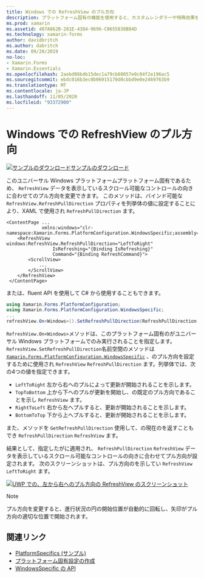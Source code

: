 ```yaml
---
title: Windows での RefreshView のプル方向
description: プラットフォーム固有の機能を使用すると、カスタムレンダラーや特殊効果を実装することなく、特定のプラットフォームでのみ使用できる機能を使用できます。 この記事では、RefreshView のプル方向を変更できるようにする、Windows プラットフォーム固有のを使用する方法について説明します。
ms.prod: xamarin
ms.assetid: 407A862B-281E-4384-9696-C0655830B84D
ms.technology: xamarin-forms
author: davidbritch
ms.author: dabritch
ms.date: 09/20/2019
no-loc:
- Xamarin.Forms
- Xamarin.Essentials
ms.openlocfilehash: 2aebd86b4b15dec1a79cb60057e0c04f2e196ac5
ms.sourcegitcommit: ebdc016b3ec0b06915170d0cbbd9e0e2469763b9
ms.translationtype: MT
ms.contentlocale: ja-JP
ms.lasthandoff: 11/05/2020
ms.locfileid: "93372900"
---
```

# <a name="refreshview-pull-direction-on-windows"></a>Windows での RefreshView のプル方向

[![サンプルのダウンロード](~/media/shared/download.png)サンプルのダウンロード](/samples/xamarin/xamarin-forms-samples/userinterface-platformspecifics)

このユニバーサル Windows プラットフォームプラットフォーム固有であるため、 `RefreshView` データを表示しているスクロール可能なコントロールの向きに合わせてのプル方向を変更できます。 このメソッドは、バインド可能な `RefreshView.RefreshPullDirection` プロパティを列挙体の値に設定することにより、XAML で使用され `RefreshPullDirection` ます。

```xaml
<ContentPage ...
             xmlns:windows="clr-namespace:Xamarin.Forms.PlatformConfiguration.WindowsSpecific;assembly=Xamarin.Forms.Core">
    <RefreshView windows:RefreshView.RefreshPullDirection="LeftToRight"
                 IsRefreshing="{Binding IsRefreshing}"
                 Command="{Binding RefreshCommand}">
        <ScrollView>
            ...
        </ScrollView>
    </RefreshView>
 </ContentPage>
```

または、fluent API を使用して C# から使用することもできます。

```csharp
using Xamarin.Forms.PlatformConfiguration;
using Xamarin.Forms.PlatformConfiguration.WindowsSpecific;
...
refreshView.On<Windows>().SetRefreshPullDirection(RefreshPullDirection.LeftToRight);
```

`RefreshView.On<Windows>`メソッドは、このプラットフォーム固有のがユニバーサル Windows プラットフォームでのみ実行されることを指定します。 `RefreshView.SetRefreshPullDirection`名前空間のメソッドは [`Xamarin.Forms.PlatformConfiguration.WindowsSpecific`](xref:Xamarin.Forms.PlatformConfiguration.WindowsSpecific) 、のプル方向を設定するために使用され `RefreshView` `RefreshPullDirection` ます。列挙体では、次の4つの値を指定できます。

- `LeftToRight` 左から右へのプルによって更新が開始されることを示します。
- `TopToBottom` 上から下へのプルが更新を開始し、の既定のプル方向であることを示し `RefreshView` ます。
- `RightToLeft` 右から左へプルすると、更新が開始されることを示します。
- `BottomToTop` 下から上へプルすると、更新が開始されることを示します。

また、メソッドを `GetRefreshPullDirection` 使用して、の現在のを返すこともでき `RefreshPullDirection` `RefreshView` ます。

結果として、指定したがに適用され、 `RefreshPullDirection` `RefreshView` データを表示しているスクロール可能なコントロールの向きに合わせてプル方向が設定されます。 次のスクリーンショットは、プル方向のを示してい `RefreshView` `LeftToRight` ます。

[![UWP での、左から右へのプル方向の RefreshView のスクリーンショット](refreshview-pulldirection-images/refreshview-pulldirection.png "左から右方向のプル方向の RefreshView")](refreshview-pulldirection-images/refreshview-pulldirection-large.png#lightbox "左から右方向のプル方向の RefreshView")

> [!NOTE]
> プル方向を変更すると、進行状況の円の開始位置が自動的に回転し、矢印がプル方向の適切な位置で開始されます。

## <a name="related-links"></a>関連リンク

- [PlatformSpecifics (サンプル)](/samples/xamarin/xamarin-forms-samples/userinterface-platformspecifics)
- [プラットフォーム固有設定の作成](~/xamarin-forms/platform/platform-specifics/index.md#creating-platform-specifics)
- [WindowsSpecific の API](xref:Xamarin.Forms.PlatformConfiguration.WindowsSpecific)